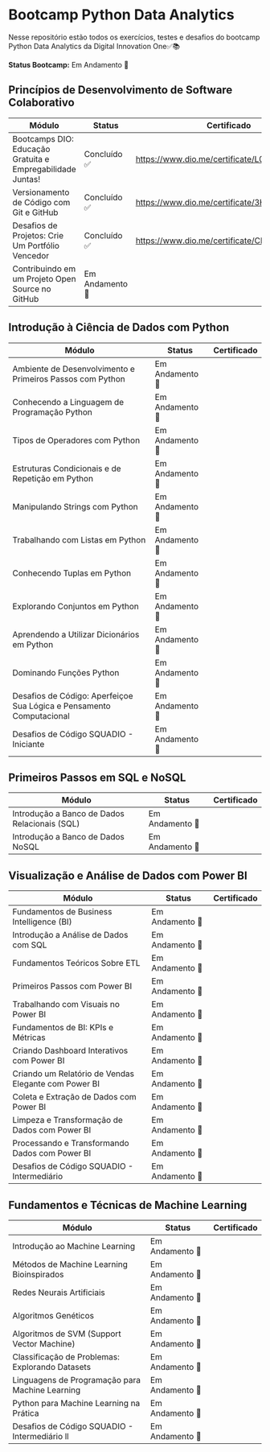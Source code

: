 # Bootcamp Python Data Analytics

Nesse repositório estão todos os exercícios, testes e desafios do bootcamp Python Data Analytics da Digital Innovation One✅📚

**Status Bootcamp:** Em Andamento 🚧

## Princípios de Desenvolvimento de Software Colaborativo
| Módulo | Status | Certificado |
| ------ | ------ | ----------- |
| Bootcamps DIO: Educação Gratuita e Empregabilidade Juntas!| Concluído ✅ | https://www.dio.me/certificate/L0TQ82FY/share |
| Versionamento de Código com Git e GitHub | Concluído ✅ | https://www.dio.me/certificate/3HJHV02C/share |
| Desafios de Projetos: Crie Um Portfólio Vencedor | Concluído ✅ | https://www.dio.me/certificate/CEOTRIVT/share |
| Contribuindo em um Projeto Open Source no GitHub | Em Andamento 🚧 |  |


## Introdução à Ciência de Dados com Python
| Módulo | Status | Certificado |
| ------ | ------ | ----------- |
| Ambiente de Desenvolvimento e Primeiros Passos com Python | Em Andamento 🚧 |  |
| Conhecendo a Linguagem de Programação Python | Em Andamento 🚧 |  |
| Tipos de Operadores com Python | Em Andamento 🚧 |  |
| Estruturas Condicionais e de Repetição em Python | Em Andamento 🚧 |  |
| Manipulando Strings com Python | Em Andamento 🚧 |  |
| Trabalhando com Listas em Python | Em Andamento 🚧 |  |
| Conhecendo Tuplas em Python | Em Andamento 🚧 |  |
| Explorando Conjuntos em Python | Em Andamento 🚧 |  |
| Aprendendo a Utilizar Dicionários em Python | Em Andamento 🚧 |  |
| Dominando Funções Python | Em Andamento 🚧 |  |
| Desafios de Código: Aperfeiçoe Sua Lógica e Pensamento Computacional | Em Andamento 🚧 |  |
| Desafios de Código SQUADIO - Iniciante | Em Andamento 🚧 |  |

## Primeiros Passos em SQL e NoSQL
| Módulo | Status | Certificado |
| ------ | ------ | ----------- |
| Introdução a Banco de Dados Relacionais (SQL) | Em Andamento 🚧 |  |
| Introdução a Banco de Dados NoSQL | Em Andamento 🚧 |  |

## Visualização e Análise de Dados com Power BI
| Módulo | Status | Certificado |
| ------ | ------ | ----------- |
| Fundamentos de Business Intelligence (BI) | Em Andamento 🚧 |  |
| Introdução a Análise de Dados com SQL | Em Andamento 🚧 |  |
| Fundamentos Teóricos Sobre ETL | Em Andamento 🚧 |  |
| Primeiros Passos com Power BI | Em Andamento 🚧 |  |
| Trabalhando com Visuais no Power BI | Em Andamento 🚧 |  |
| Fundamentos de BI: KPIs e Métricas | Em Andamento 🚧 |  |
| Criando Dashboard Interativos com Power BI | Em Andamento 🚧 |  |
| Criando um Relatório de Vendas Elegante com Power BI | Em Andamento 🚧 |  |
| Coleta e Extração de Dados com Power BI | Em Andamento 🚧 |  |
| Limpeza e Transformação de Dados com Power BI | Em Andamento 🚧 |  |
| Processando e Transformando Dados com Power BI | Em Andamento 🚧 |  |
| Desafios de Código SQUADIO - Intermediário | Em Andamento 🚧 |  |

## Fundamentos e Técnicas de Machine Learning
| Módulo | Status | Certificado |
| ------ | ------ | ----------- |
| Introdução ao Machine Learning | Em Andamento 🚧 |  |
| Métodos de Machine Learning Bioinspirados | Em Andamento 🚧 |  |
| Redes Neurais Artificiais | Em Andamento 🚧 |  |
| Algoritmos Genéticos | Em Andamento 🚧 |  |
| Algoritmos de SVM (Support Vector Machine) | Em Andamento 🚧 |  |
| Classificação de Problemas: Explorando Datasets | Em Andamento 🚧 |  |
| Linguagens de Programação para Machine Learning | Em Andamento 🚧 |  |
| Python para Machine Learning na Prática | Em Andamento 🚧 |  |
| Desafios de Código SQUADIO - Intermediário ll | Em Andamento 🚧 |  |
